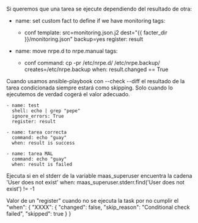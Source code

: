 Si queremos que una tarea se ejecute dependiendo del resultado de otra:

- name: set custom fact to define if we have monitoring
  tags:
    - conf
  template: src=monitoring.json.j2 dest="{{ facter_dir }}/monitoring.json" backup=yes
  register: result


- name: move nrpe.d to nrpe.manual
  tags:
    - conf
  command: cp -pr /etc/nrpe.d/ /etc/nrpe.backup/ creates=/etc/nrpe.backup
  when: result.changed == True


Cuando usamos ansible-playbook con --check --diff el resultado de la tarea condicionada siempre estará como skipping. Solo cuando lo ejecutemos de verdad cogerá el valor adecuado.



    - name: test
      shell: echo | grep "pepe"
      ignore_errors: True
      register: result

    - name: tarea correcta
      command: echo "guay"
      when: result is success

    - name: tarea MAL
      command: echo "guay"
      when: result is failed



Ejecuta si en el stderr de la variable maas_superuser encuentra la cadena 'User does not exist'
when: maas_superuser.stderr.find('User does not exist') != -1



Valor de un "register" cuando no se ejecuta la task por no cumplir el "when":
{
    "XXXX": {
        "changed": false, 
        "skip_reason": "Conditional check failed", 
        "skipped": true
    }
}
